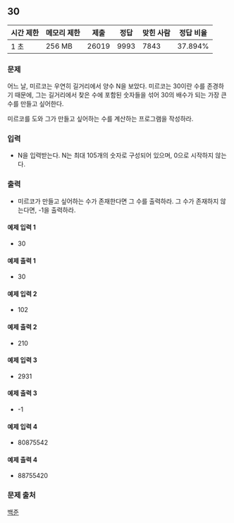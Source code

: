 ## 30
 
|시간 제한|	메모리 제한|	제출|	정답|	맞힌 사람|	정답 비율|
|---|---|---|---|----|---|
|1 초|	256 MB|	26019|	9993|	7843|	37.894%|

### 문제
어느 날, 미르코는 우연히 길거리에서 양수 N을 보았다. 미르코는 30이란 수를 존경하기 때문에, 그는 길거리에서 찾은 수에 포함된 숫자들을 섞어 30의 배수가 되는 가장 큰 수를 만들고 싶어한다.

미르코를 도와 그가 만들고 싶어하는 수를 계산하는 프로그램을 작성하라.

### 입력
- N을 입력받는다. N는 최대 105개의 숫자로 구성되어 있으며, 0으로 시작하지 않는다.

### 출력
- 미르코가 만들고 싶어하는 수가 존재한다면 그 수를 출력하라. 그 수가 존재하지 않는다면, -1을 출력하라.

#### 예제 입력 1 
- 30
#### 예제 출력 1 
- 30
#### 예제 입력 2 
- 102
#### 예제 출력 2 
- 210
#### 예제 입력 3 
- 2931
#### 예제 출력 3 
- -1
#### 예제 입력 4 
- 80875542
#### 예제 출력 4 
- 88755420
### 문제 출처
[백준](https://www.acmicpc.net/problem/10610)
